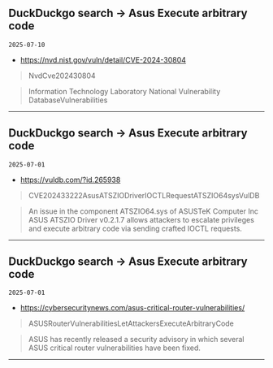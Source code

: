 ## DuckDuckgo search -> Asus Execute arbitrary code
`2025-07-10`

* https://nvd.nist.gov/vuln/detail/CVE-2024-30804

<blockquote>
 NvdCve202430804
</blockquote>
<blockquote>
Information Technology Laboratory National Vulnerability DatabaseVulnerabilities
</blockquote>

---

## DuckDuckgo search -> Asus Execute arbitrary code
`2025-07-01`

* https://vuldb.com/?id.265938

<blockquote>
 CVE202433222AsusATSZIODriverIOCTLRequestATSZIO64sysVulDB
</blockquote>
<blockquote>
An issue in the component ATSZIO64.sys of ASUSTeK Computer Inc ASUS ATSZIO Driver v0.2.1.7 allows attackers to escalate privileges and execute arbitrary code via sending crafted IOCTL requests.
</blockquote>

---

## DuckDuckgo search -> Asus Execute arbitrary code
`2025-07-01`

* https://cybersecuritynews.com/asus-critical-router-vulnerabilities/

<blockquote>
 ASUSRouterVulnerabilitiesLetAttackersExecuteArbitraryCode
</blockquote>
<blockquote>
ASUS has recently released a security advisory in which several ASUS critical router vulnerabilities have been fixed.
</blockquote>

---


